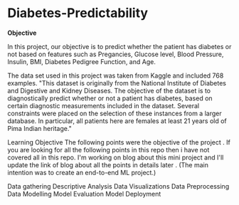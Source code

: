 # Diabetes-Predictability

******Objective******

In this project, our objective is to predict whether the patient has diabetes or not based on features such as Pregancies, Glucose level, Blood Pressure, Insulin, BMI, Diabetes Pedigree Function, and Age. 


The data set used in this project was taken from Kaggle and included 768 examples. "This dataset is originally from the National Institute of Diabetes and Digestive and Kidney Diseases. The objective of the dataset is to diagnostically predict whether or not a patient has diabetes, based on certain diagnostic measurements included in the dataset. Several constraints were placed on the selection of these instances from a larger database. In particular, all patients here are females at least 21 years old of Pima Indian heritage." 

Learning Objective
The following points were the objective of the project . If you are looking for all the following points in this repo then i have not covered all in this repo. I'm working on blog about this mini project and I'll update the link of blog about all the points in details later . (The main intention was to create an end-to-end ML project.)

Data gathering
Descriptive Analysis
Data Visualizations
Data Preprocessing
Data Modelling
Model Evaluation
Model Deployment
